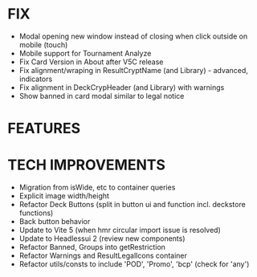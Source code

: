 # FIX
- Modal opening new window instead of closing when click outside on mobile (touch)
- Mobile support for Tournament Analyze
- Fix Card Version in About after V5C release
- Fix alignment/wraping in ResultCryptName (and Library) - advanced, indicators
- Fix alignment in DeckCrypHeader (and Library) with warnings
- Show banned in card modal similar to legal notice

# FEATURES

# TECH IMPROVEMENTS
- Migration from isWide, etc to container queries
- Explicit image width/height
- Refactor Deck Buttons (split in button ui and function incl. deckstore functions)
- Back button behavior
- Update to Vite 5 (when hmr circular import issue is resolved)
- Update to Headlessui 2 (review new components)
- Refactor Banned, Groups into getRestriction
- Refactor Warnings and ResultLegalIcons container
- Refactor utils/consts to include 'POD', 'Promo', 'bcp' (check for 'any')
